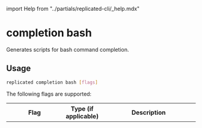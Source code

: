 import Help from "../partials/replicated-cli/_help.mdx"

# completion bash

Generates scripts for bash command completion.

## Usage

```bash
replicated completion bash [flags]
```

The following flags are supported:

<table>
  <tr>
    <th width="30%">Flag</th>
    <th width="20%">Type (if applicable)</th>
    <th width="50%">Description</th>
  </tr>
  <Help/>
</table>